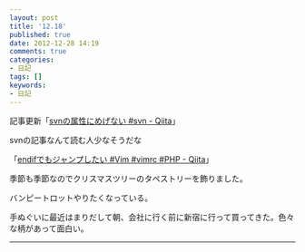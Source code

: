 ```yaml
---
layout: post
title: '12.18'
published: true
date: 2012-12-28 14:19
comments: true
categories:
- 日記
tags: []
keywords:
- 日記
---
```

記事更新「[svnの属性にめげない #svn - Qiita](http://qiita.com/items/cffba210831f6c467bc8 "svnの属性にめげない #svn - Qiita")」

svnの記事なんて読む人少なそうだな

「[endifでもジャンプしたい #Vim #vimrc #PHP - Qiita](http://qiita.com/items/110c1612de190727a03f "endifでもジャンプしたい #Vim #vimrc #PHP - Qiita")」

季節も季節なのでクリスマスツリーのタペストリーを飾りました。

バンピートロットやりたくなっている。

手ぬぐいに最近はまりだして朝、会社に行く前に新宿に行って買ってきた。色々な柄があって面白い。

---

